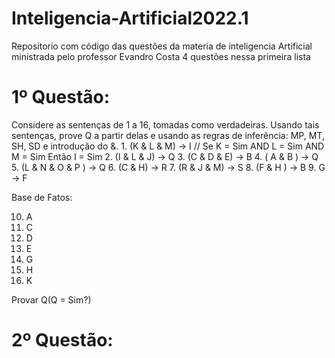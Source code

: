 # Inteligencia-Artificial2022.1
Repositorio com código das questões da materia de inteligencia Artificial ministrada pelo professor Evandro Costa
4 questões nessa primeira lista

<h1>1º Questão:</h1>
Considere as sentenças de 1 a 16, tomadas como verdadeiras. Usando tais
sentenças, prove Q a partir delas e usando as regras de inferência: MP, MT, SH, SD e
introdução do &.
1. (K & L & M) -> I // Se K = Sim AND L = Sim AND M = Sim Então I = Sim
2. (I & L & J) -> Q
3. (C & D & E) -> B
4. ( A & B ) -> Q
5. (L & N & O & P ) -> Q
6. (C & H) -> R
7. (R & J & M) -> S
8. (F & H ) -> B
9. G -> F

Base de Fatos:

10. A 
11. C
12. D
13. E
14. G
15. H
16. K

Provar Q(Q = Sim?)

<h1>2º Questão:</h1>































